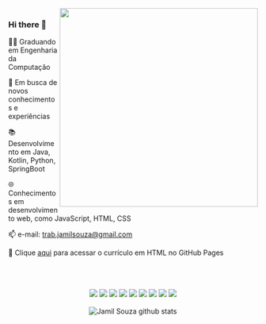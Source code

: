 <img src="https://raw.githubusercontent.com/MicaelliMedeiros/micaellimedeiros/master/image/computer-illustration.png" min-width="400px" max-width="400px" width="400px" align="right">


### Hi there 👋

<!--
**jamilzin1/jamilzin1** is a ✨ _special_ ✨ repository because its `README.md` (this file) appears on your GitHub profile.



Here are some ideas to get you started:

- 🔭 I’m currently working on ...
- 🌱 I’m currently learning ...
- 👯 I’m looking to collaborate on ...
- 🤔 I’m looking for help with ...
- 💬 Ask me about ...
- 📫 How to reach me: ...
- 😄 Pronouns: ...
- ⚡ Fun fact: ...
-->




👨‍💻 Graduando em Engenharia da Computação

🚀 Em busca de novos conhecimentos e experiências

📚 Desenvolvimento em Java, Kotlin, Python, SpringBoot

🌐 Conhecimentos em desenvolvimento web, como JavaScript, HTML, CSS


📫 e-mail: trab.jamilsouza@gmail.com

📜 Clique [aqui](https://jamilzin1.github.io) para acessar o currículo em HTML no GitHub Pages
<br><br><br>


 
<br>
<div align= "center">

<img  src="https://img.shields.io/badge/Java-4f4c52?style=for-the-badge&logo=java&logoColor=black">
  <img src="https://img.shields.io/badge/Kotlin-4f4c52?&style=for-the-badge&logo=kotlin&logoColor="/>
 <img src="https://img.shields.io/badge/JavaScript-4f4c52?style=for-the-badge&logo=javascript&logoColor=yellow">
<img src="https://img.shields.io/badge/C-4f4c52?style=for-the-badge&logo=c&logoColor=white">
 <img src="https://img.shields.io/badge/Spring-c99cff?style=for-the-badge&logo=spring&logoColor=00ff44">
<img src="https://img.shields.io/badge/HTML-c99cff?style=for-the-badge&logo=html5&logoColor=orange">
<img src="https://img.shields.io/badge/CSS-c99cff?&style=for-the-badge&logo=css3&logoColor=blue">
<img src="https://img.shields.io/badge/PostgreSQL-d9d9d9?style=for-the-badge&logo=postgresql&logoColor=">
 <img src="https://img.shields.io/badge/MySQL-d9d9d9?style=for-the-badge&logo=mysql&logoColor=black">
<br>
<br>
 <img  align="center" src = "https://github-readme-stats.vercel.app/api/top-langs/?username=jamilzin1&layout=compact&theme=dracula" alt="Jamil Souza github stats" />
  </div>
